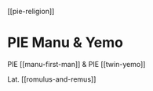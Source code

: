 [[pie-religion]]
# PIE Manu & Yemo
PIE [[manu-first-man]] & PIE [[twin-yemo]]


Lat. [[romulus-and-remus]]